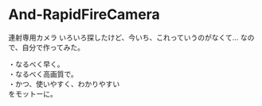 # And-RapidFireCamera
連射専用カメラ
いろいろ探したけど、今いち、これっていうのがなくて...
なので、自分で作ってみた。

・なるべく早く。<br/>
・なるべく高画質で。<br/>
・かつ、使いやすく、わかりやすい<br/>
をモットーに。
